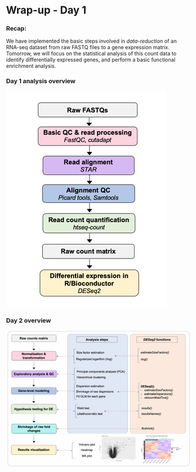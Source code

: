 # Wrap-up - Day 1 

### Recap: 
We have implemented the basic steps involved in *data-reduction* of an RNA-seq dataset from raw FASTQ files to a gene expression matrix. Tomorrow, we will focus on the statistical analysis of this count data to identify differentially expressed genes, and perform a basic functional enrichment analysis. 

### Day 1 analysis overview
![](../figures/analysis_overview.png)

### Day 2 overview
![](../figures/day2_summary.png)

